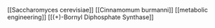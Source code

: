 [[Saccharomyces cerevisiae]]
[[Cinnamomum burmanni]]
[[metabolic engineering]]
[[(+)-Bornyl Diphosphate Synthase]]
